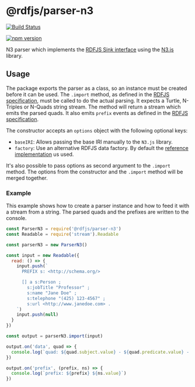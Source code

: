 # @rdfjs/parser-n3

[![Build Status](https://travis-ci.org/rdfjs/parser-n3.svg?branch=master)](https://travis-ci.org/rdfjs/parser-n3)

[![npm version](https://img.shields.io/npm/v/@rdfjs/parser-n3.svg)](https://www.npmjs.com/package/@rdfjs/parser-n3)

N3 parser which implements the [RDFJS Sink interface](http://rdf.js.org/) using the [N3.js](https://github.com/rdfjs/N3.js) library.

## Usage

The package exports the parser as a class, so an instance must be created before it can be used.
The `.import` method, as defined in the [RDFJS specification](http://rdf.js.org/#sink-interface), must be called to do the actual parsing.
It expects a Turtle, N-Triples or N-Quads string stream.
The method will return a stream which emits the parsed quads.
It also emits `prefix` events as defined in the [RDFJS specification](http://rdf.js.org/#dom-stream-prefix).

The constructor accepts an `options` object with the following optional keys:

- `baseIRI`: Allows passing the base IRI manually to the `N3.js` library.
- `factory`: Use an alternative RDFJS data factory.
  By default the [reference implementation](https://github.com/rdfjs-base/data-model/) us used.

It's also possible to pass options as second argument to the `.import` method.
The options from the constructor and the `.import` method will be merged together.

### Example

This example shows how to create a parser instance and how to feed it with a stream from a string.
The parsed quads and the prefixes are written to the console.

```javascript
const ParserN3 = require('@rdfjs/parser-n3')
const Readable = require('stream').Readable

const parserN3 = new ParserN3()

const input = new Readable({
  read: () => {
    input.push(`
      PREFIX s: <http://schema.org/>

      [] a s:Person ;
        s:jobTitle "Professor" ;
        s:name "Jane Doe" ;
        s:telephone "(425) 123-4567" ;
        s:url <http://www.janedoe.com> .
    `)
    input.push(null)
  }
})

const output = parserN3.import(input)

output.on('data', quad => {
  console.log(`quad: ${quad.subject.value} - ${quad.predicate.value} - ${quad.object.value}`)
})

output.on('prefix', (prefix, ns) => {
  console.log(`prefix: ${prefix} ${ns.value}`)
})
```
